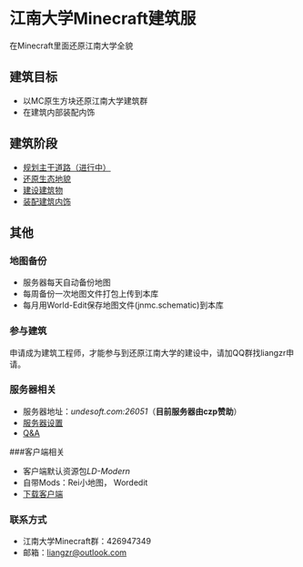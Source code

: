 # 江南大学Minecraft建筑服
在Minecraft里面还原江南大学全貌

## 建筑目标

- 以MC原生方块还原江南大学建筑群
- 在建筑内部装配内饰

## 建筑阶段

- [规划主干道路（进行中）](step-1-road.md)
- [还原生态地貌](step-2-landform.md)
- [建设建筑物](step-3-construction.md)
- [装配建筑内饰](step-4-ornament.md)

## 其他

### 地图备份

- 服务器每天自动备份地图
- 每周备份一次地图文件打包上传到本库
- 每月用World-Edit保存地图文件(jnmc.schematic)到本库

### 参与建筑

申请成为建筑工程师，才能参与到还原江南大学的建设中，请加QQ群找liangzr申请。

### 服务器相关

- 服务器地址：*undesoft.com:26051*（**目前服务器由czp赞助**）
- [服务器设置](server-properties.md)
- [Q&A](Q&A.md) 

###客户端相关

- 客户端默认资源包*LD-Modern*
- 自带Mods：Rei小地图， Wordedit
- [下载客户端](https://github.com/liangzr/JNMC-Building/releases)

### 联系方式

- 江南大学Minecraft群：426947349
- 邮箱：liangzr@outlook.com



